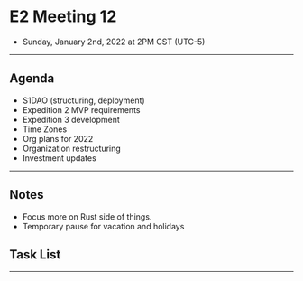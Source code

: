 # E2 Meeting 12

- Sunday, January 2nd, 2022 at 2PM CST (UTC-5)

---

## Agenda

- S1DAO (structuring, deployment)
- Expedition 2 MVP requirements
- Expedition 3 development
- Time Zones
- Org plans for 2022
- Organization restructuring
- Investment updates

---

## Notes

- Focus more on Rust side of things.
- Temporary pause for vacation and holidays

## Task List

---
